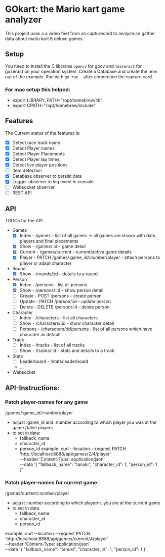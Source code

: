 # GOkart: the Mario kart game analyzer

This project uses a a video feet from an capturecard to analyze an gather data about mario kart 8 deluxe games. 

## Setup
You need to install the C libraries `opencv` for gocv and `tesseract` for goseract on your operation system. Create a Database and create the .env out of the example. Run with `go run .` after connection the capture card.

### For mac setup this helped:
- export LIBRARY_PATH="/opt/homebrew/lib"
- export CPATH="/opt/homebrew/include"


## Features
The Current status of the features is:
- [x] Detect race track name
- [x] Detect Player names
- [x] Detect Player Placements
- [x] Detect Player lap times 
- [x] Detect live player positions
- [ ] Item detection
- [x] Database observer to persist data 
- [x] Logger observer to log event in console
- [ ] Websocket observer
- [ ] REST API

## API
TODOs for the API
- Games
  - [x] Index - /games - list of all games -> all games are shown with date, players and final placements
  - [x] Show - /games/:id - game detail
  - [x] Current - /games/current - current/active game details
  - [x] Player - PATCH /games/:game_id/:number/player - attach persons to player or adapt character
- Round
  - [x] Show - /rounds/:id - details to a round
- Person
  - [x] Index - /persons - list all persons
  - [x] Show - /persons/:id - show person detail
  - [ ] Create - POST /persons - create person
  - [ ] Update - PATCH /person/:id - update person
  - [ ] Delete - DELETE /person/:id - delete person
- Character
  - [ ] Index - /characters - list all characters
  - [ ] Show - /characters/:id - show character detail
  - [ ] Persons - /characters/:id/persons - list of all persons which have character as default
- Track
  - [ ] Index - /tracks - list of all tracks
  - [ ] Show - /tracks/:id - stats and details to a track
- Stats
  - [ ] Leaderboard - /stats/leaderboard
  - ...
- Websocket

## API-Instructions:

### Patch player-names for any game
/games/:game_id/:number/player
- adjust :game_id and :number according to which player you was at the game /table players
- to set in data:
  - fallback_name
  - character_id
  - person_id
example:
curl --location --request PATCH 'http://localhost:8888/api/games/2/4/player' \
--header 'Content-Type: application/json' \
--data '{
  "fallback_name": "tanuki",
  "character_id": 1,
  "person_id": 1
}'

### Patch player-names for current game
/games/current/:number/player
- adjust :number according to which playernr. you are at the current game
- to set in data:
  - fallback_name
  - character_id
  - person_id

example:
curl --location --request PATCH 'http://localhost:8888/api/games/current/4/player' \
--header 'Content-Type: application/json' \
--data '{
  "fallback_name": "tanuki",
  "character_id": 1,
  "person_id": 1
}'
